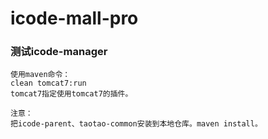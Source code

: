 # icode-mall-pro

### 测试icode-manager
```
使用maven命令：
clean tomcat7:run
tomcat7指定使用tomcat7的插件。

注意：
把icode-parent、taotao-common安装到本地仓库。maven install。

```